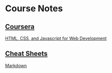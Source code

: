 # Course Notes

## [Coursera](./Coursera)

[HTML, CSS, and Javascript for Web Development](./Coursera/Frontend)

## [Cheat Sheets](./Cheatsheets/README.md)

[Markdown](./Cheatsheets/Markdown.md)
